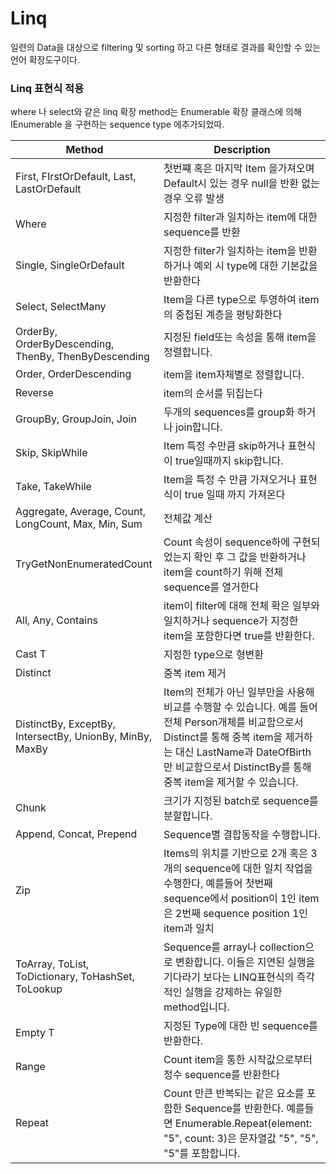 # Linq

일련의 Data을 대상으로 filtering 및 sorting 하고 다른 형태로 결과를 확인할 수 있는 언어 확장도구이다.

### Linq 표현식 적용

where 나 select와 같은 linq 확장 method는 Enumerable 확장 클래스에 의해 IEnumerable 을 구현하는 sequence type 에추가되었따.

| Method                                                   | Description                                                                                                                                                                                                                              |
| -------------------------------------------------------- | ---------------------------------------------------------------------------------------------------------------------------------------------------------------------------------------------------------------------------------------- |
| First, FIrstOrDefault, Last, LastOrDefault               | 첫번쨰 혹은 마지막 Item 을가져오며 Default시 있는 경우 null을 반환 없는 경우 오류 발생                                                                                                                                                   |
| Where                                                    | 지정한 filter과 일치하는 item에 대한 sequence를 반환                                                                                                                                                                                     |
| Single, SingleOrDefault                                  | 지정한 filter가 일치하는 item을 반환하거나 예외 시 type에 대한 기본값을 반환한다                                                                                                                                                         |
| Select, SelectMany                                       | Item을 다른 type으로 투영하여 item의 중첩된 계층을 평탕화한다                                                                                                                                                                            |
| OrderBy, OrderByDescending, ThenBy, ThenByDescending     | 지정된 field또는 속성을 통해 item을 정렬합니다.                                                                                                                                                                                          |
| Order, OrderDescending                                   | item을 item자체별로 정렬합니다.                                                                                                                                                                                                          |
| Reverse                                                  | item의 순서를 뒤집는다                                                                                                                                                                                                                   |
| GroupBy, GroupJoin, Join                                 | 두개의 sequences를 group화 하거나 join합니다.                                                                                                                                                                                            |
| Skip, SkipWhile                                          | Item 특정 수만큼 skip하거나 표현식이 true일때까지 skip합니다.                                                                                                                                                                            |
| Take, TakeWhile                                          | Item을 특정 수 만큼 가져오거나 표현식이 true 일때 까지 가져온다                                                                                                                                                                          |
| Aggregate, Average, Count, LongCount, Max, Min, Sum      | 전체값 계산                                                                                                                                                                                                                              |
| TryGetNonEnumeratedCount                                 | Count 속성이 sequence하에 구현되었는지 확인 후 그 값을 반환하거나 item을 count하기 위해 전체 sequence를 열거한다                                                                                                                         |
| All, Any, Contains                                       | item이 filter에 대해 전체 확은 일부와 일치하거나 sequence가 지정한 item을 포함한다면 true를 반환한다.                                                                                                                                    |
| Cast T                                                   | 지정한 type으로 형변환                                                                                                                                                                                                                   |
| Distinct                                                 | 중복 item 제거                                                                                                                                                                                                                           |
| DistinctBy, ExceptBy, IntersectBy, UnionBy, MinBy, MaxBy | Item의 전체가 아닌 일부만을 사용해 비교를 수행할 수 있습니다. 예를 들어 전체 Person개체를 비교함으로서 Distinct를 통해 중복 item을 제거하는 대신 LastName과 DateOfBirth만 비교함으로서 DistinctBy를 통해 중복 item을 제거할 수 있습니다. |
| Chunk                                                    | 크기가 지정된 batch로 sequence를 분할합니다.                                                                                                                                                                                             |
| Append, Concat, Prepend                                  | Sequence별 결합동작을 수행합니다.                                                                                                                                                                                                        |
| Zip                                                      | Items의 위치를 기반으로 2개 혹은 3개의 sequence에 대한 일치 작업을 수행한다, 예를들어 첫번째 sequence에서 position이 1인 item은 2번째 sequence position 1인 item과 일치                                                                  |
| ToArray, ToList, ToDictionary, ToHashSet, ToLookup       | Sequence를 array나 collection으로 변환합니다. 이들은 지연된 실행을 기다라기 보다는 LINQ표현식의 즉각적인 실행을 강제하는 유일한 method입니다.                                                                                            |
| Empty T                                                  | 지정된 Type에 대한 빈 sequence를 반환한다.                                                                                                                                                                                               |
| Range                                                    | Count item을 통한 시작값으로부터 정수 sequence를 반환한다                                                                                                                                                                                |
| Repeat                                                   | Count 만큰 반복되는 같은 요소를 포함한 Sequence를 반환한다. 예를들면 Enumerable.Repeat(element: "5", count: 3)은 문자열값 "5", "5", "5"를 포함합니다.                                                                                   |
